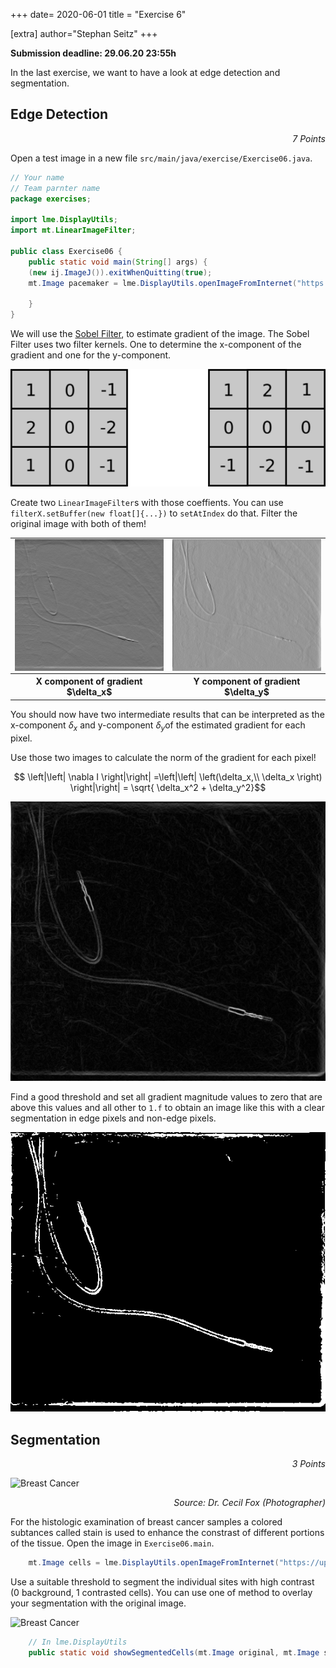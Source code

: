 +++
date= 2020-06-01
title = "Exercise 6"

[extra]
author="Stephan Seitz"
+++


**Submission deadline: 29.06.20 23:55h**

In the last exercise, we want to have a look at edge detection and segmentation.

## Edge Detection
<P align=right> <i>7 Points</i>


Open a test image in a new file `src/main/java/exercise/Exercise06.java`.

```java
// Your name
// Team parnter name
package exercises;

import lme.DisplayUtils;
import mt.LinearImageFilter;

public class Exercise06 {
    public static void main(String[] args) {
	(new ij.ImageJ()).exitWhenQuitting(true);
	mt.Image pacemaker = lme.DisplayUtils.openImageFromInternet("https://mt2-erlangen.github.io/pacemaker.png", ".png");

    }
}
```

We will use the [Sobel Filter](https://en.wikipedia.org/wiki/Sobel_operator), to estimate gradient of the image.
The Sobel Filter uses two filter kernels. One to determine the x-component of the gradient and one for the y-component.

![Sobel](../sobel.png)

Create two `LinearImageFilter`s with those coeffients. You can use `filterX.setBuffer(new float[]{...})` to `setAtIndex` do that.
Filter the original image with both of them!

<table>
    <tr>
	<td><a href="../Edges_X.png" ><img align="center" src="../Edges_X.png" ></a></td>
	<td><a href="../Edges_Y.png" ><img align="center" src="../Edges_Y.png" ></a></td>
    </tr>
    <tr>
	<th>X component of gradient $\delta_x$</th>
	<th>Y component of gradient $\delta_y$</th>
    </tr>
</table>

You should now have two intermediate results that can be interpreted as the x-component $\delta_x$
and y-component $\delta_y$of the estimated gradient for each pixel.


Use those two images to calculate the norm of the gradient for each pixel!

$$ \left|\left| \nabla I \right|\right| =\left|\left| \left(\delta_x,\\ \delta_x \right) \right|\right| = \sqrt{ \delta_x^2 + \delta_y^2}$$


![Gradient](../Gradient_Magnitude.png)

Find a good threshold and set all gradient magnitude values to zero that are above this values and all other to `1.f` to
obtain an image like this with a clear segmentation in edge pixels and non-edge pixels.

![Gradient Segmented](../Gradient_Segmented.png)

## Segmentation

<P align=right> <i>3 Points</i>

![Breast Cancer](https://upload.wikimedia.org/wikipedia/commons/c/c4/Breast_cancer_cells.jpg)

<P align=right> <i>Source: Dr. Cecil Fox (Photographer)</i>

For the histologic examination of breast cancer samples a colored subtances called stain is used to enhance the constrast
of different portions of the tissue. Open the image in `Exercise06.main`.

```java
    mt.Image cells = lme.DisplayUtils.openImageFromInternet("https://upload.wikimedia.org/wikipedia/commons/c/c4/Breast_cancer_cells.jpg", ".jpg");
```
Use a suitable threshold to segment the individual sites with high contrast (0 background, 1 contrasted cells).
You can use one of method to overlay your segmentation with the original image.


![Breast Cancer](../color_segmentation.png)

```java
    // In lme.DisplayUtils
    public static void showSegmentedCells(mt.Image original, mt.Image segmented) 
```

<!--## Morphologic Operations-->

<!--<P align=right> <i>5 Bonus points</i>-->

<!--[>![Breast Cancer](../one_color.png)<]-->
<!--![Breast Cancer](../one_color.png)-->

